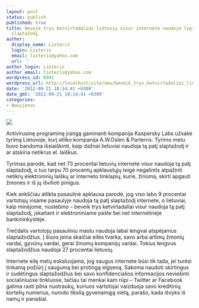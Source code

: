 ```yaml
---
layout: post
status: publish
published: true
title: Beveik trys ketvirtadaliai lietuvių visur internete naudoja lygiai tokį patį
  slaptažodį
author:
  display_name: Lixteris
  login: Lixteris
  email: lixteris@yahoo.com
  url: ''
author_login: Lixteris
author_email: lixteris@yahoo.com
wordpress_id: 6941
wordpress_url: http://localhost/site/new/beveik_trys_ketvirtadaliai_lietuviu_visur_naudoja_lygiai_toki_pat_slaptazodi/
date: '2012-09-21 18:14:41 +0300'
date_gmt: '2012-09-21 18:14:41 +0300'
categories:
- Naujienos
---
```

<p><div class="imgright"><img src="http://technews.lt/upload/menkeyboard.jpg"  /></div></p>
<p>
	Antivirusinę programinę įrangą gaminanti kompanija Kaspersky Labs užsakė tyrimą Lietuvoje, kurį atliko kompanija A.W.Oslen &amp; Parterns. Tyrimo metu buvo bandoma i&scaron;siai&scaron;kinti, kaip dažnai lietuviai naudoja tą patį slaptažodį ir ar atskiria netikrus el. lai&scaron;kus.</p>
<p>
	Tyrimas parodė, kad net 73 procentai lietuvių internete visur naudoja tą patį slaptažodį, o tuo tarpu 70 procentų apklaustųjų teigė negalintis atpažinti netikrų elektroninių lai&scaron;kų ar interneto tinklapių, kurie, žinoma, skirti apgauti žmones ir i&scaron; jų i&scaron;vilioti pinigus.</p>
<p>
	Kiek ank&scaron;čiau atlikta pasaulinė apklausa parodė, jog viso labo 9 procentai vartotojų visame pasaulyje naudoja tą patį slaptažodį internete, o lietuviai, kaip minėjome, nustebino &ndash; beveik trys ketvirtadaliai visur naudoja tą patį slaptažodį, įskaitant ir elektroniniame pa&scaron;te bei net internetinėje bankininkystėje.</p>
<p>
	Trečdalis vartotojų pasauliniu mastu naudoja labai lengvai atspėjamus slaptažodžius. Į &scaron;iuos įeina skaičiai eilės tvarka, savo arba artimų žmonių vardai, gyvūnų vardai, gerai žinomų kompanijų vardai. Tokius lengvus slaptažodžius naudoja 27 procentai lietuvių.</p>
<p>
	Internete eilę metų eskaluojama, jog saugus internete būsi tik tada, jei turėsi tinkamą požiūrį į saugumą bei protingą elgseną. Sakoma naudoti skirtingus ir sudėtingus slaptažodžius bei savo konfidencialios informacijos nevie&scaron;inti socialiniuose tinkluose, tačiau tai menkai kam rūpi &ndash; Twitter ar Facebook galima rasti pilna nuotraukų, kuriuos vartotojai vaizduoja savo kreditinių kortelių numerius, nurodo tikslią gyvenamąją vietą, para&scaron;o, kada i&scaron;vyks i&scaron; namų ir pana&scaron;iai.</p>
